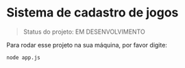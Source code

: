 <h1>Sistema de cadastro de jogos </h1>
  
> Status do projeto: EM DESENVOLVIMENTO
  
Para rodar esse projeto na sua máquina, por favor digite:
  
```
node app.js
```
